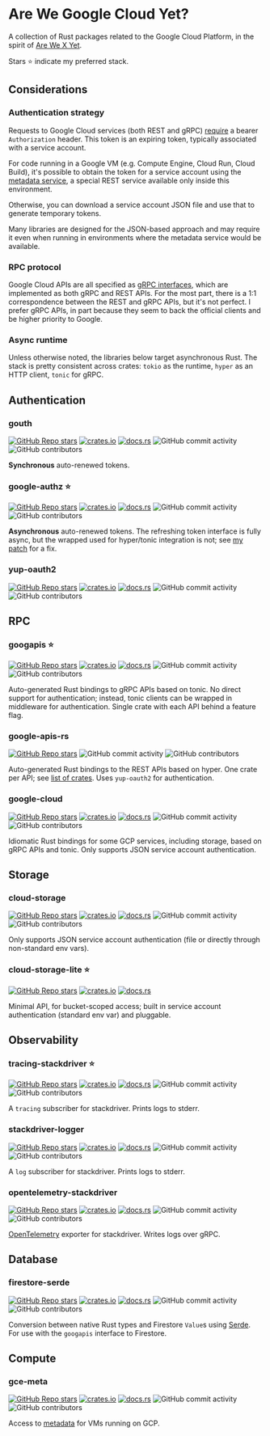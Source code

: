 # Are We Google Cloud Yet?

A collection of Rust packages related to the Google Cloud Platform, in the spirit of [Are We X Yet](https://wiki.mozilla.org/Areweyet).

Stars ⭐ indicate my preferred stack.

## Considerations

### Authentication strategy

Requests to Google Cloud services (both REST and gRPC) [require](https://cloud.google.com/storage/docs/authentication) a bearer `Authorization` header. This token is an expiring token, typically associated with a service account.

For code running in a Google VM (e.g. Compute Engine, Cloud Run, Cloud Build), it's possible to obtain the token for a service account using the [metadata service](https://cloud.google.com/compute/docs/metadata/default-metadata-values), a special REST service available only inside this environment.

Otherwise, you can download a service account JSON file and use that to generate temporary tokens.

Many libraries are designed for the JSON-based approach and may require it even when running in environments where the metadata service would be available.

### RPC protocol

Google Cloud APIs are all specified as [gRPC interfaces](https://github.com/googleapis/googleapis), which are implemented as both gRPC and REST APIs. For the most part, there is a 1:1 correspondence between the REST and gRPC APIs, but it's not perfect. I prefer gRPC APIs, in part because they seem to back the official clients and be higher priority to Google.

### Async runtime

Unless otherwise noted, the libraries below target asynchronous Rust. The stack is pretty consistent across crates: `tokio` as the runtime, `hyper` as an HTTP client, `tonic` for gRPC.

## Authentication

### gouth

[![GitHub Repo stars](https://img.shields.io/github/stars/mechiru/gouth?style=social)](https://github.com/mechiru/gouth) [![crates.io](https://img.shields.io/crates/v/gouth.svg)](https://crates.io/crates/gouth)
[![docs.rs](https://img.shields.io/badge/docs-release-brightgreen)](https://docs.rs/gouth/) ![GitHub commit activity](https://img.shields.io/github/commit-activity/y/mechiru/gouth) ![GitHub contributors](https://img.shields.io/github/contributors/mechiru/gouth)

**Synchronous** auto-renewed tokens.

### google-authz ⭐

[![GitHub Repo stars](https://img.shields.io/github/stars/mechiru/google-authz?style=social)](https://github.com/mechiru/google-authz) [![crates.io](https://img.shields.io/crates/v/google-authz.svg)](https://crates.io/crates/google-authz)
[![docs.rs](https://img.shields.io/badge/docs-release-brightgreen)](https://docs.rs/google-authz/) ![GitHub commit activity](https://img.shields.io/github/commit-activity/y/mechiru/google-authz) ![GitHub contributors](https://img.shields.io/github/contributors/mechiru/google-authz)

**Asynchronous** auto-renewed tokens. The refreshing token interface is fully async, but the wrapped used for hyper/tonic integration is not; see [my patch](https://github.com/mechiru/google-authz/pull/1) for a fix.

### yup-oauth2

[![GitHub Repo stars](https://img.shields.io/github/stars/dermesser/yup-oauth2?style=social)](https://github.com/dermesser/yup-oauth2) [![crates.io](https://img.shields.io/crates/v/yup-oauth2.svg)](https://crates.io/crates/yup-oauth2)
[![docs.rs](https://img.shields.io/badge/docs-release-brightgreen)](https://docs.rs/yup-oauth2/) ![GitHub commit activity](https://img.shields.io/github/commit-activity/y/dermesser/yup-oauth2) ![GitHub contributors](https://img.shields.io/github/contributors/dermesser/yup-oauth2)

## RPC

### googapis ⭐

[![GitHub Repo stars](https://img.shields.io/github/stars/mechiru/googapis?style=social)](https://github.com/mechiru/googapis) [![crates.io](https://img.shields.io/crates/v/googapis.svg)](https://crates.io/crates/googapis)
[![docs.rs](https://img.shields.io/badge/docs-release-brightgreen)](https://docs.rs/googapis/) ![GitHub commit activity](https://img.shields.io/github/commit-activity/y/mechiru/googapis) ![GitHub contributors](https://img.shields.io/github/contributors/mechiru/googapis)

Auto-generated Rust bindings to gRPC APIs based on tonic. No direct support for authentication; instead, tonic clients can be wrapped in middleware for authentication. Single crate with each API behind a feature flag.

### google-apis-rs

[![GitHub Repo stars](https://img.shields.io/github/stars/Byron/google-apis-rs?style=social)](https://github.com/Byron/google-apis-rs) ![GitHub commit activity](https://img.shields.io/github/commit-activity/y/Byron/google-apis-rs) ![GitHub contributors](https://img.shields.io/github/contributors/Byron/google-apis-rs)

Auto-generated Rust bindings to the REST APIs based on hyper. One crate per API; see [list of crates](http://byron.github.io/google-apis-rs/). Uses `yup-oauth2` for authentication.

### google-cloud

[![GitHub Repo stars](https://img.shields.io/github/stars/google-apis-rs/google-cloud-rs?style=social)](https://github.com/google-apis-rs/google-cloud-rs) [![crates.io](https://img.shields.io/crates/v/google-cloud.svg)](https://crates.io/crates/google-cloud)
[![docs.rs](https://img.shields.io/badge/docs-release-brightgreen)](https://docs.rs/google-cloud/) ![GitHub commit activity](https://img.shields.io/github/commit-activity/y/google-apis-rs/google-cloud-rs) ![GitHub contributors](https://img.shields.io/github/contributors/google-apis-rs/google-cloud-rs)

Idiomatic Rust bindings for some GCP services, including storage, based on gRPC APIs and tonic. Only supports JSON service account authentication.

## Storage

### cloud-storage

[![GitHub Repo stars](https://img.shields.io/github/stars/ThouCheese/cloud-storage-rs?style=social)](https://github.com/ThouCheese/cloud-storage-rs) [![crates.io](https://img.shields.io/crates/v/cloud-storage.svg)](https://crates.io/crates/cloud-storage)
[![docs.rs](https://img.shields.io/badge/docs-release-brightgreen)](https://docs.rs/cloud-storage/) ![GitHub commit activity](https://img.shields.io/github/commit-activity/y/ThouCheese/cloud-storage-rs) ![GitHub contributors](https://img.shields.io/github/contributors/ThouCheese/cloud-storage-rs)

Only supports JSON service account authentication (file or directly through non-standard env vars).

### cloud-storage-lite ⭐

[![GitHub Repo stars](https://shields.io/badge/-gitlab-orange)](https://gitlab.com/oasislabs/cloud-storage-lite) [![crates.io](https://img.shields.io/crates/v/cloud-storage-lite.svg)](https://crates.io/crates/cloud-storage-lite)
[![docs.rs](https://img.shields.io/badge/docs-release-brightgreen)](https://docs.rs/cloud-storage-lite/)

Minimal API, for bucket-scoped access; built in service account authentication (standard env var) and pluggable.

## Observability

### tracing-stackdriver ⭐

[![GitHub Repo stars](https://img.shields.io/github/stars/NAlexPear/tracing-stackdriver?style=social)](https://github.com/NAlexPear/tracing-stackdriver) [![crates.io](https://img.shields.io/crates/v/tracing-stackdriver.svg)](https://crates.io/crates/tracing-stackdriver)
[![docs.rs](https://img.shields.io/badge/docs-release-brightgreen)](https://docs.rs/tracing-stackdriver/) ![GitHub commit activity](https://img.shields.io/github/commit-activity/y/NAlexPear/tracing-stackdriver) ![GitHub contributors](https://img.shields.io/github/contributors/NAlexPear/tracing-stackdriver)

A `tracing` subscriber for stackdriver. Prints logs to stderr.

### stackdriver-logger

[![GitHub Repo stars](https://img.shields.io/github/stars/kamek-pf/stackdriver-logger?style=social)](https://github.com/kamek-pf/stackdriver-logger) [![crates.io](https://img.shields.io/crates/v/stackdriver_logger.svg)](https://crates.io/crates/stackdriver_logger)
[![docs.rs](https://img.shields.io/badge/docs-release-brightgreen)](https://docs.rs/stackdriver_logger/) ![GitHub commit activity](https://img.shields.io/github/commit-activity/y/kamek-pf/stackdriver-logger) ![GitHub contributors](https://img.shields.io/github/contributors/kamek-pf/stackdriver-logger)

A `log` subscriber for stackdriver. Prints logs to stderr.

### opentelemetry-stackdriver

[![GitHub Repo stars](https://img.shields.io/github/stars/open-telemetry/opentelemetry-rust?style=social)](https://github.com/open-telemetry/opentelemetry-rust) [![crates.io](https://img.shields.io/crates/v/opentelemetry-stackdriver.svg)](https://crates.io/crates/opentelemetry-stackdriver)
[![docs.rs](https://img.shields.io/badge/docs-release-brightgreen)](https://docs.rs/opentelemetry-stackdriver/) ![GitHub commit activity](https://img.shields.io/github/commit-activity/y/open-telemetry/opentelemetry-rust) ![GitHub contributors](https://img.shields.io/github/contributors/open-telemetry/opentelemetry-rust)

[OpenTelemetry](https://opentelemetry.io/) exporter for stackdriver. Writes logs over gRPC.

## Database

### firestore-serde

[![GitHub Repo stars](https://img.shields.io/github/stars/paulgb/firestore-serde?style=social)](https://github.com/paulgb/firestore-serde) [![crates.io](https://img.shields.io/crates/v/firestore-serde.svg)](https://crates.io/crates/firestore-serde)
[![docs.rs](https://img.shields.io/badge/docs-release-brightgreen)](https://docs.rs/firestore-serde/) ![GitHub commit activity](https://img.shields.io/github/commit-activity/y/paulgb/firestore-serde) ![GitHub contributors](https://img.shields.io/github/contributors/paulgb/firestore-serde)

Conversion between native Rust types and Firestore `Value`s using [Serde](https://serde.rs/). For use with the `googapis` interface to Firestore.

## Compute

### gce-meta

[![GitHub Repo stars](https://img.shields.io/github/stars/mechiru/gcemeta?style=social)](https://github.com/mechiru/gcemeta) [![crates.io](https://img.shields.io/crates/v/gcemeta.svg)](https://crates.io/crates/gcemeta)
[![docs.rs](https://img.shields.io/badge/docs-release-brightgreen)](https://docs.rs/gcemeta/) ![GitHub commit activity](https://img.shields.io/github/commit-activity/y/mechiru/gcemeta) ![GitHub contributors](https://img.shields.io/github/contributors/mechiru/gcemeta)

Access to [metadata](https://cloud.google.com/compute/docs/metadata/overview) for VMs running on GCP.

<!--

Template:

[![GitHub Repo stars](https://img.shields.io/github/stars/{REPO}?style=social)](https://github.com/{REPO}) [![crates.io](https://img.shields.io/crates/v/{CRATE}.svg)](https://crates.io/crates/{CRATE})
[![docs.rs](https://img.shields.io/badge/docs-release-brightgreen)](https://docs.rs/{CRATE}/) ![GitHub commit activity](https://img.shields.io/github/commit-activity/y/{REPO}) ![GitHub contributors](https://img.shields.io/github/contributors/{REPO})

-->
